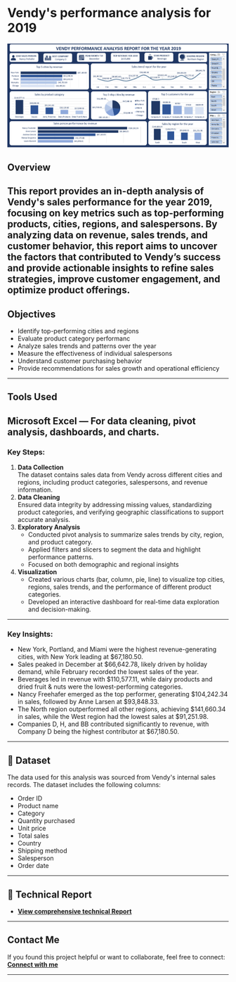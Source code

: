# Vendy's performance analysis for 2019
![Dashboard Preview](https://github.com/favy-codez/Vendy-s-sales-performance-analysis-for-2019/blob/main/Dashboard%201.png)

## Overview
This report provides an in-depth analysis of Vendy's sales performance for the year 2019, focusing on key metrics such as top-performing products, cities, regions, and salespersons. By analyzing data on revenue, sales trends, and customer behavior, this report aims to uncover the factors that contributed to Vendy’s success and provide actionable insights to refine sales strategies, improve customer engagement, and optimize product offerings.
---

## Objectives
- Identify top-performing cities and regions
- Evaluate product category performanc
- Analyze sales trends and patterns over the year
- Measure the effectiveness of individual salespersons
- Understand customer purchasing behavior
- Provide recommendations for sales growth and operational efficiency
---

## Tools Used
**Microsoft Excel** — For data cleaning, pivot analysis, dashboards, and charts.
---

### Key Steps:
1. **Data Collection**  
   The dataset contains sales data from Vendy across different cities and regions, including product categories, salespersons, and revenue information.
2. **Data Cleaning**  
   Ensured data integrity by addressing missing values, standardizing product categories, and verifying geographic classifications to support accurate analysis.
3. **Exploratory Analysis**  
   - Conducted pivot analysis to summarize sales trends by city, region, and product category.
   - Applied filters and slicers to segment the data and highlight performance patterns.
   - Focused on both demographic and regional insights
4. **Visualization**  
   - Created various charts (bar, column, pie, line) to visualize top cities, regions, sales trends, and the performance of different product categories.
   - Developed an interactive dashboard for real-time data exploration and decision-making.
--- 
### Key Insights:
- New York, Portland, and Miami were the highest revenue-generating cities, with New York leading at $67,180.50.
- Sales peaked in December at $66,642.78, likely driven by holiday demand, while February recorded the lowest sales of the year.
- Beverages led in revenue with $110,577.11, while dairy products and dried fruit & nuts were the lowest-performing categories.
- Nancy Freehafer emerged as the top performer, generating $104,242.34 in sales, followed by Anne Larsen at $93,848.33.
- The North region outperformed all other regions, achieving $141,660.34 in sales, while the West region had the lowest sales at $91,251.98.
- Companies D, H, and BB contributed significantly to revenue, with Company D being the highest contributor at $67,180.50.
---

## 📂 Dataset
The data used for this analysis was sourced from Vendy's internal sales records. The dataset includes the following columns:
- Order ID
- Product name
- Category
- Quantity purchased
- Unit price
- Total sales
- Country
- Shipping method
- Salesperson
- Order date
---
## 📄 Technical Report
- **[View comprehensive technical Report ](https://medium.com/@ezeliorafavour/vendys-sales-performance-analysis-for-2019-e836cf50372d)**  
---

## Contact Me

If you found this project helpful or want to collaborate, feel free to connect:
[**Connect with me**](https://linktr.ee/ezelioragodsfavour)

---



